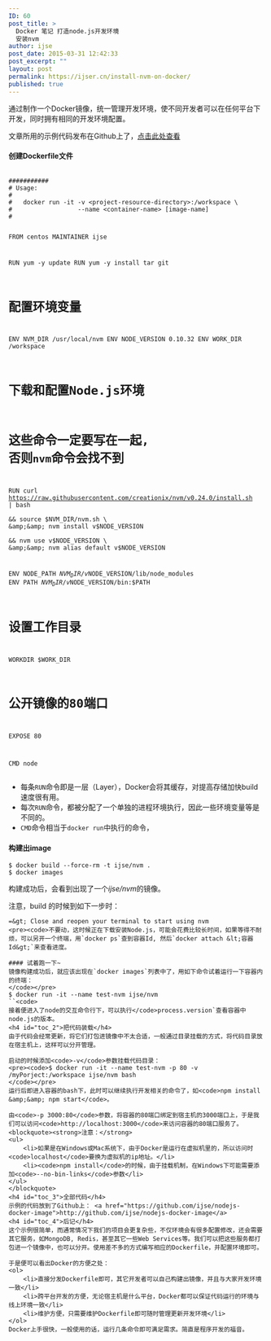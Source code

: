 ```yaml
---
ID: 60
post_title: >
  Docker 笔记 打造node.js开发环境
  安装nvm
author: ijse
post_date: 2015-03-31 12:42:33
post_excerpt: ""
layout: post
permalink: https://ijser.cn/install-nvm-on-docker/
published: true
---
```

通过制作一个Docker镜像，统一管理开发环境，使不同开发者可以在任何平台下开发，同时拥有相同的开发环境配置。

文章所用的示例代码发布在Github上了，<a href="https://github.com/ijse/nodejs-docker-image">点击此处查看</a>

<!--more-->
<h4 id="toc_0">创建Dockerfile文件</h4>
<pre><code class="language-dockerfile">
###########
# Usage:
#
#   docker run -it -v &lt;project-resource-directory&gt;:/workspace \
#                  --name &lt;container-name&gt; [image-name]
#

FROM centos
MAINTAINER ijse

RUN yum -y update
RUN yum -y install tar git

# 配置环境变量
ENV NVM_DIR /usr/local/nvm
ENV NODE_VERSION 0.10.32
ENV WORK_DIR /workspace

# 下载和配置Node.js环境
# 这些命令一定要写在一起, 否则`nvm`命令会找不到
RUN curl https://raw.githubusercontent.com/creationix/nvm/v0.24.0/install.sh | bash \
    &amp;&amp; source $NVM_DIR/nvm.sh \
    &amp;&amp; nvm install v$NODE_VERSION \
    &amp;&amp; nvm use v$NODE_VERSION \
    &amp;&amp; nvm alias default v$NODE_VERSION

ENV NODE_PATH $NVM_DIR/v$NODE_VERSION/lib/node_modules
ENV PATH      $NVM_DIR/v$NODE_VERSION/bin:$PATH

# 设置工作目录
WORKDIR $WORK_DIR

# 公开镜像的80端口
EXPOSE 80

CMD node
</code></pre>
<ul>
 	<li>每条<code>RUN</code>命令即是一层（Layer），Docker会将其缓存，对提高存储加快build速度很有用。</li>
 	<li>每次<code>RUN</code>命令，都被分配了一个单独的进程环境执行，因此一些环境变量等是不同的。</li>
 	<li><code>CMD</code>命令相当于<code>docker run</code>中执行的命令，</li>
</ul>
<h4 id="toc_1">构建出image</h4>
<pre><code>$ docker build --force-rm -t ijse/nvm .
$ docker images
</code></pre>
构建成功后，会看到出现了一个<em>ijse/nvm</em>的镜像。

注意，build 的时候到如下一步时：
```
=&gt; Close and reopen your terminal to start using nvm
<pre><code>不要动，这时候正在下载安装Node.js，可能会花费比较长时间，如果等得不耐烦，可以另开一个终端，用`docker ps`查到容器Id, 然后`docker attach &lt;容器Id&gt;`来查看进度。

#### 试着跑一下~
镜像构建成功后，就应该出现在`docker images`列表中了，用如下命令试着运行一下容器内的终端：
</code></pre>
$ docker run -it --name test-nvm ijse/nvm
``<code>
接着便进入了node的交互命令行下，可以执行</code>process.version`查看容器中node.js的版本。
<h4 id="toc_2">把代码装载</h4>
由于代码会经常更新，将它们打包进镜像中不太合适，一般通过目录挂载的方式，将代码目录放在宿主机上，这样可以分开管理。

启动的时候添加<code>-v</code>参数挂载代码目录：
<pre><code>$ docker run -it --name test-nvm -p 80 -v /myPorject:/workspace ijse/nvm bash
</code></pre>
运行后即进入容器的bash下，此时可以继续执行开发相关的命令了，如<code>npm install &amp;&amp; npm start</code>。

由<code>-p 3000:80</code>参数，将容器的80端口绑定到宿主机的3000端口上，于是我们可以访问<code>http://localhost:3000</code>来访问容器的80端口服务了。
<blockquote><strong>注意：</strong>
<ul>
 	<li>如果是在Windows或Mac系统下，由于Docker是运行在虚拟机里的，所以访问时<code>localhost</code>要换为虚拟机的ip地址。</li>
 	<li><code>npm install</code>的时候，由于挂载机制，在Windows下可能需要添加<code>--no-bin-links</code>参数</li>
</ul>
</blockquote>
<h4 id="toc_3">全部代码</h4>
示例的代码放到了Github上： <a href="https://github.com/ijse/nodejs-docker-image">http://github.com/ijse/nodejs-docker-image</a>
<h4 id="toc_4">后记</h4>
这个示例很简单，而通常情况下我们的项目会更复杂些，不仅环境会有很多配置修改，还会需要其它服务，如MongoDB, Redis，甚至其它一些Web Services等。我们可以把这些服务都打包进一个镜像中，也可以分开。使用差不多的方式编写相应的Dockerfile，并配置环境即可。

于是便可以看出Docker的方便之处：
<ol>
 	<li>直接分发Dockerfile即可，其它开发者可以自己构建出镜像，并且与大家开发环境一致</li>
 	<li>跨平台开发的方便，无论宿主机是什么平台，Docker都可以保证代码运行的环境与线上环境一致</li>
 	<li>维护方便，只需要维护Dockerfile即可随时管理更新开发环境</li>
</ol>
Docker上手很快，一般使用的话，运行几条命令即可满足需求。简直是程序开发的福音。